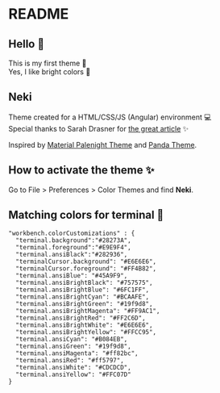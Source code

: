 # README

## Hello 👋

This is my first theme 🤟  
Yes, I like bright colors 💜

## Neki

Theme created for a HTML/CSS/JS (Angular) environment 💻  
Special thanks to Sarah Drasner for [the great article](https://css-tricks.com/creating-a-vs-code-theme/) ✨

Inspired by [Material Palenight Theme](https://marketplace.visualstudio.com/items?itemName=whizkydee.material-palenight-theme) and [Panda Theme](https://marketplace.visualstudio.com/items?itemName=tinkertrain.theme-panda).

## How to activate the theme ✨

Go to File > Preferences > Color Themes and find **Neki**.

## Matching colors for terminal 🌸

    "workbench.colorCustomizations" : {
      "terminal.background":"#28273A",
      "terminal.foreground":"#E9E9F4",
      "terminal.ansiBlack":"#282936",
      "terminalCursor.background": "#E6E6E6",
      "terminalCursor.foreground": "#FF4B82",
      "terminal.ansiBlue": "#45A9F9",
      "terminal.ansiBrightBlack": "#757575",
      "terminal.ansiBrightBlue": "#6FC1FF",
      "terminal.ansiBrightCyan": "#BCAAFE",
      "terminal.ansiBrightGreen": "#19f9d8",
      "terminal.ansiBrightMagenta": "#FF9AC1",
      "terminal.ansiBrightRed": "#FF2C6D",
      "terminal.ansiBrightWhite": "#E6E6E6",
      "terminal.ansiBrightYellow": "#FFCC95",
      "terminal.ansiCyan": "#B084EB",
      "terminal.ansiGreen": "#19f9d8",
      "terminal.ansiMagenta": "#ff82bc",
      "terminal.ansiRed": "#ff5797",
      "terminal.ansiWhite": "#CDCDCD",
      "terminal.ansiYellow": "#FFC07D"
    }
